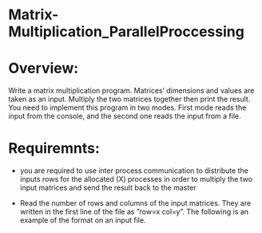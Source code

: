 # Matrix-Multiplication_ParallelProccessing

# Overview:

Write a matrix multiplication program. Matrices’ dimensions and values are taken as
an input. Multiply the two matrices together then print the result. You need to 
implement this program in two modes. 
First mode reads the input from the console, and the second one reads the input 
from a file.

# Requiremnts:

* you are required to use inter process communication to distribute the inputs rows for the allocated (X) processes
  in order to multiply the two input matrices and send the result back to the master 

* Read the number of rows and columns of the input matrices. They are written in the first line of the file as ”row=x col=y”. The following is an example of the format on an input file.  